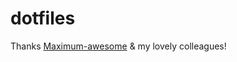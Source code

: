 # dotfiles
Thanks [Maximum-awesome](https://github.com/square/maximum-awesome) & my lovely colleagues!
